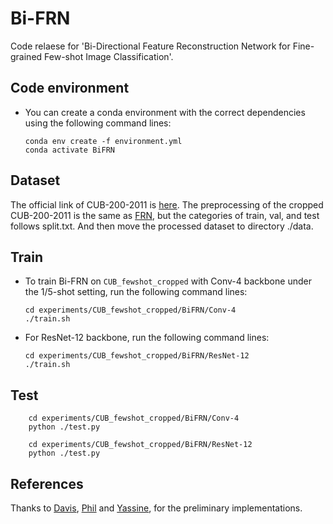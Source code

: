 # Bi-FRN

Code relaese for 'Bi-Directional Feature Reconstruction Network for Fine-grained Few-shot Image Classification'.

## Code environment

* You can create a conda environment with the correct dependencies using the following command lines:

  ```shell
  conda env create -f environment.yml
  conda activate BiFRN
  ```

## Dataset

The official link of CUB-200-2011 is [here](http://www.vision.caltech.edu/datasets/cub_200_2011/). The preprocessing of the cropped CUB-200-2011 is the same as [FRN](https://github.com/Tsingularity/FRN), but the categories  of train, val, and test follows split.txt. And then move the processed dataset  to directory ./data.

## Train

* To train Bi-FRN on `CUB_fewshot_cropped` with Conv-4 backbone under the 1/5-shot setting, run the following command lines:

  ```shell
  cd experiments/CUB_fewshot_cropped/BiFRN/Conv-4
  ./train.sh
  ```

* For ResNet-12 backbone, run the following command lines:

  ```shell
  cd experiments/CUB_fewshot_cropped/BiFRN/ResNet-12
  ./train.sh
  ```

## Test

```shell
    cd experiments/CUB_fewshot_cropped/BiFRN/Conv-4
    python ./test.py
    
    cd experiments/CUB_fewshot_cropped/BiFRN/ResNet-12
    python ./test.py
```

## References

Thanks to  [Davis](https://github.com/Tsingularity/FRN), [Phil](https://github.com/lucidrains/vit-pytorch) and  [Yassine](https://github.com/yassouali/SCL), for the preliminary implementations.
